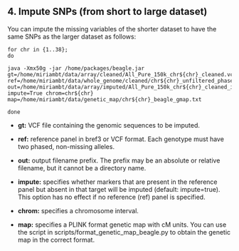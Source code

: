 ## 4. Impute SNPs (from short to large dataset)

You can impute the missing variables of the shorter dataset to have the same SNPs as the larger dataset as follows:

````{python}
for chr in {1..38};
do

java -Xmx50g -jar /home/packages/beagle.jar gt=/home/miriambt/data/array/cleaned/All_Pure_150k_chr${chr}_cleaned.vcf ref=/home/miriambt/data/whole_genome/cleaned/chr${chr}_unfiltered_phased_cleaned.vcf out=/home/miriambt/data/array/imputed/All_Pure_150k_chr${chr}_cleaned_imputed impute=True chrom=chr${chr}  map=/home/miriambt/data/genetic_map/chr${chr}_beagle_gmap.txt

done
````

* **gt:** VCF file containing the genomic sequences to be imputed.

* **ref:**  reference panel in bref3 or VCF format. Each genotype must have two phased, non-missing alleles.

* **out:** output filename prefix. The prefix may be an absolute or relative filename, but it cannot be a directory name.

* **impute:** specifies whether markers that are present in the reference panel but absent in that target will be imputed (default: impute=true). This option has no effect if no reference (ref) panel is specified.

* **chrom:** specifies a chromosome interval.

* **map:** specifies a PLINK format genetic map with cM units. You can use the script in scripts/format_genetic_map_beagle.py to obtain the genetic map in the correct format.
